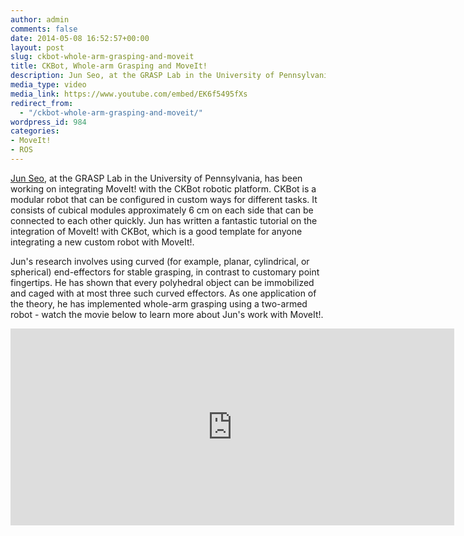 ```yaml
---
author: admin
comments: false
date: 2014-05-08 16:52:57+00:00
layout: post
slug: ckbot-whole-arm-grasping-and-moveit
title: CKBot, Whole-arm Grasping and MoveIt!
description: Jun Seo, at the GRASP Lab in the University of Pennsylvania, has been working on integrating MoveIt! with the CKBot robotic platform. CKBot is a modular robot that can be configured in custom ways for different tasks. It consists of cubical modules approximately 6 cm on each side that can be connected to each other quickly. Jun has written a fantastic tutorial on the integration of MoveIt! with CKBot, which is a good template for anyone integrating a new custom robot with MoveIt!.
media_type: video
media_link: https://www.youtube.com/embed/EK6f5495fXs
redirect_from:
  - "/ckbot-whole-arm-grasping-and-moveit/"
wordpress_id: 984
categories:
- MoveIt!
- ROS
---
```


[Jun Seo](https://www.grasp.upenn.edu/people/jun-seo), at the GRASP Lab in the University of Pennsylvania, has been working on integrating MoveIt! with the CKBot robotic platform. CKBot is a modular robot that can be configured in custom ways for different tasks. It consists of cubical modules approximately 6 cm on each side that can be connected to each other quickly. Jun has written a fantastic tutorial on the integration of MoveIt! with CKBot, which is a good template for anyone integrating a new custom robot with MoveIt!.

Jun's research involves using curved (for example, planar, cylindrical, or spherical) end-effectors for stable grasping, in contrast to customary point fingertips. He has shown that every polyhedral object can be immobilized and caged with at most three such curved effectors. As one application of the theory, he has implemented whole-arm grasping using a two-armed robot - watch the movie below to learn more about Jun's work with MoveIt!.

<iframe width="710" height="315" src="https://www.youtube.com/embed/EK6f5495fXs" frameborder="0" allowfullscreen></iframe>

